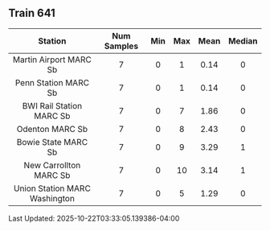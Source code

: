 ## Train 641

| Station | Num Samples | Min | Max | Mean | Median |
| :-----: | :---------: | :-: | :-: | :--: | :----: |
| Martin Airport MARC Sb | 7 | 0 | 1 | 0.14 | 0 |
| Penn Station MARC Sb | 7 | 0 | 1 | 0.14 | 0 |
| BWI Rail Station MARC Sb | 7 | 0 | 7 | 1.86 | 0 |
| Odenton MARC Sb | 7 | 0 | 8 | 2.43 | 0 |
| Bowie State MARC Sb | 7 | 0 | 9 | 3.29 | 1 |
| New Carrollton MARC Sb | 7 | 0 | 10 | 3.14 | 1 |
| Union Station MARC Washington | 7 | 0 | 5 | 1.29 | 0 |


Last Updated: 2025-10-22T03:33:05.139386-04:00